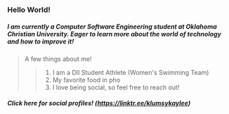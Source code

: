 ### Hello World!
##### I am currently a Computer Software Engineering student at Oklahoma Christian University. Eager to learn more about the world of technology and how to improve it!
> A few things about me!
>> 1. I am a DII Student Athlete (Women's Swimming Team)
>> 2. My favorite food in pho
>> 3. I love being social, so feel free to reach out!
##### Click here for social profiles! (https://linktr.ee/klumsykaylee)

